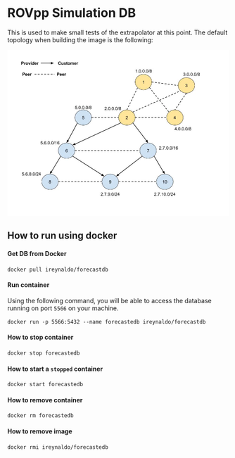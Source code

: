 # ROVpp Simulation DB

This is used to make small tests of the extrapolator at this point.
The default topology when building the image is the following:

![default_topology](./readme_media/test_net.jpg)

## How to run using docker


#### Get DB from Docker

```
docker pull ireynaldo/forecastdb
```

#### Run container

Using the following command, you will be able to access the database running on port `5566` on your machine.

```
docker run -p 5566:5432 --name forecastedb ireynaldo/forecastdb
```

#### How to stop container

```
docker stop forecastedb
```

#### How to start a `stopped` container

```
docker start forecastedb
```

#### How to remove container

```
docker rm forecastedb
```

#### How to remove image

```
docker rmi ireynaldo/forecastedb
```
